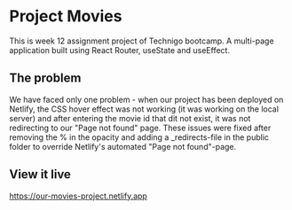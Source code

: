 # Project Movies

This is week 12 assignment project of Technigo bootcamp. A multi-page application built using React Router, useState and useEffect.

## The problem

We have faced only one problem - when our project has been deployed on Netlify, the CSS hover effect was not working (it was working on the local server) and after entering the movie id that dit not exist, it was not redirecting to our "Page not found" page. These issues were fixed after removing the % in the opacity and adding a _redirects-file in the public folder to override Netlify's automated "Page not found"-page.

## View it live

https://our-movies-project.netlify.app